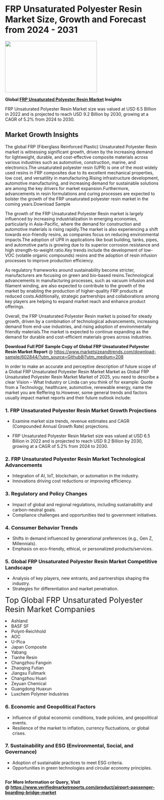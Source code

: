 <H1>FRP Unsaturated Polyester Resin Market Size, Growth and Forecast from 2024 - 2031</H1><img class="aligncenter size-medium wp-image-584254" src="https://thirdeyenews.in/wp-content/uploads/2024/09/Global-Market-Research-300x168.jpeg" alt="" width="300" height="168" /><p><strong>Global&nbsp;<a href="https://www.marketsizeandtrends.com/download-sample/602844/?utm_source=Github8j?utm_medium=208">FRP Unsaturated Polyester Resin Market</a> Insights</strong></p><p>FRP Unsaturated Polyester Resin Market size was valued at USD 6.5 Billion in 2022 and is projected to reach USD 9.2 Billion by 2030, growing at a CAGR of 5.2% from 2024 to 2030.</p><p><h2>Market Growth Insights</h2> <p>The global FRP (Fiberglass Reinforced Plastic) Unsaturated Polyester Resin market is witnessing significant growth, driven by the increasing demand for lightweight, durable, and cost-effective composite materials across various industries such as automotive, construction, marine, and electronics.The unsaturated polyester resin (UPR) is one of the most widely used resins in FRP composites due to its excellent mechanical properties, low cost, and versatility in manufacturing.Rising infrastructure development, automotive manufacturing, and increasing demand for sustainable solutions are among the key drivers for market expansion.Furthermore, advancements in resin formulations and curing processes are expected to bolster the growth of the FRP unsaturated polyester resin market in the coming years.Download Sample</p> <p>The growth of the FRP Unsaturated Polyester Resin market is largely influenced by increasing industrialization in emerging economies, particularly in Asia-Pacific, where the demand for construction and automotive materials is rising rapidly.The market is also experiencing a shift towards eco-friendly resins, as companies focus on reducing environmental impacts.The adoption of UPR in applications like boat building, tanks, pipes, and automotive parts is growing due to its superior corrosion resistance and high strength-to-weight ratio.Key trends include the development of low-VOC (volatile organic compounds) resins and the adoption of resin infusion processes to improve production efficiency.</p> <p>As regulatory frameworks around sustainability become stricter, manufacturers are focusing on green and bio-based resins.Technological advancements in manufacturing processes, such as vacuum infusion and filament winding, are also expected to contribute to the growth of the market by enabling the production of higher-quality FRP products at reduced costs.Additionally, strategic partnerships and collaborations among key players are helping to expand market reach and enhance product offerings.</p> <p>Overall, the FRP Unsaturated Polyester Resin market is poised for steady growth, driven by a combination of technological advancements, increasing demand from end-use industries, and rising adoption of environmentally friendly materials.The market is expected to continue expanding as the demand for durable and cost-efficient materials grows across industries.</p><p><span class=""><strong>Download Full PDF Sample Copy of Global FRP Unsaturated Polyester Resin Market Report</strong> @ <a href="https://www.marketsizeandtrends.com/download-sample/602844/?utm_source=Github8j?utm_medium=208" target="_blank">https://www.marketsizeandtrends.com/download-sample/602844/?utm_source=Github8j?utm_medium=208</a></span></p><p>In order to make an accurate and perceptive description of future scope of a Global&nbsp;FRP Unsaturated Polyester Resin Market Market as Global&nbsp;FRP Unsaturated Polyester Resin Market Market of 2025, you need to describe a clear Vision &ndash; What Industry or Linda can you think of for example: Quote from a Technology, healthcare, automotive, renewable energy, name the market you are Reffering to.However, some general trends and factors usually impact market reports and their future outlook include:</p><h3>1.&nbsp;<strong>FRP Unsaturated Polyester Resin Market Growth Projections</strong></h3><ul><li>Examine market size trends, revenue estimates and CAGR (Compounded Annual Growth Rate) projections.</li><li><p>FRP Unsaturated Polyester Resin Market size was valued at USD 6.5 Billion in 2022 and is projected to reach USD 9.2 Billion by 2030, growing at a CAGR of 5.2% from 2024 to 2030.</p></li></ul><h3>2.&nbsp;<strong>FRP Unsaturated Polyester Resin Market Technological Advancements</strong></h3><ul><li>Integration of AI, IoT, blockchain, or automation in the industry.</li><li>Innovations driving cost reductions or improving efficiency.</li></ul><h3>3.&nbsp;<strong>Regulatory and Policy Changes</strong></h3><ul><li>Impact of global and regional regulations, including sustainability and carbon-neutral goals.</li><li>Compliance challenges and opportunities tied to government initiatives.</li></ul><h3>4.&nbsp;<strong>Consumer Behavior Trends</strong></h3><ul><li>Shifts in demand influenced by generational preferences (e.g., Gen Z, Millennials).</li><li>Emphasis on eco-friendly, ethical, or personalized products/services.</li></ul><h3>5.&nbsp;<strong>Global FRP Unsaturated Polyester Resin Market Competitive Landscape</strong></h3><ul><li>Analysis of key players, new entrants, and partnerships shaping the industry.</li><li>Strategies for differentiation and market penetration.</li></ul><p data-pm-slice="1 1 []"><span style="color: inherit; font-family: inherit; font-size: 25px;">Top Global FRP Unsaturated Polyester Resin Market Companies</span></p><div class="" data-test-id=""><p><li>Ashland</li><li> BASF SF</li><li> Polynt-Reichhold</li><li> AOC</li><li> U-Pica</li><li> Japan Composite</li><li> Yabang</li><li> Tianhe Resin</li><li> Changzhou Fangxin</li><li> Zhaoqing Futian</li><li> Jiangsu Fullmark</li><li> Changzhou Huari</li><li> Zeyuan Chemical</li><li> Guangdong Huaxun</li><li> Luxchem Polymer Industries</li></p></div><h3>6.&nbsp;<strong>Economic and Geopolitical Factors</strong></h3><ul><li>Influence of global economic conditions, trade policies, and geopolitical events.</li><li>Resilience of the market to inflation, currency fluctuations, or global crises.</li></ul><h3>7.&nbsp;<strong>Sustainability and ESG (Environmental, Social, and Governance)</strong></h3><ul><li>Adoption of sustainable practices to meet ESG criteria.</li><li>Opportunities in green technologies and circular economy principles.</li></ul><h2><strong style="font-size: 14px;">For More Information or Query, Visit @&nbsp;</strong><a style="background-color: #ffffff; font-size: 14px;" href="https://www.marketsizeandtrends.com/report/frp-unsaturated-polyester-resin-market/" target="_blank">https://www.verifiedmarketreports.com/product/airport-passenger-boarding-bridge-market</a></h2>